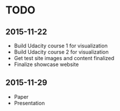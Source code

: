 # TODO

## 2015-11-22
* Build Udacity course 1 for visualization
* Build Udacity course 2 for visualization
* Get test site images and content finalized
* Finalize showcase website

## 2015-11-29
* Paper
* Presentation
